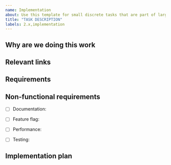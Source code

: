 ```yaml
---
name: Implementation
about: Use this template for small discrete tasks that are part of large issues.
title: "TASK DESCRIPTION"
labels: 2.x,implementation
---
```


<!--
Implementation issues are used to break-up a large piece of work into small, discrete tasks that can
move independently through the build workflow steps. They're typically used to populate a Feature
Initiative. Once created, an implementation issue is usually refined in order to populate and review the
implementation plan and weight.
-->

## Why are we doing this work
<!--
A brief explanation of the why, not the what or how. Assume the reader doesn't know the
background and won't have time to dig-up information from comment threads.
-->


## Relevant links
<!--
Information that the developer might need to refer to when implementing the issue.

- [Design Issue](https://gitlab.com/gitlab-org/gitlab/-/issues/<id>)
  - [Design 1](https://gitlab.com/gitlab-org/gitlab/-/issues/<id>/designs/<image>.png)
  - [Design 2](https://gitlab.com/gitlab-org/gitlab/-/issues/<id>/designs/<image>.png)
- [Similar implementation](https://gitlab.com/gitlab-org/gitlab/-/merge_requests/<id>)
-->

## Requirements


## Non-functional requirements
<!--
Add details for required items and delete others.
-->

- [ ] Documentation:
- [ ] Feature flag:
- [ ] Performance:
- [ ] Testing:


## Implementation plan
<!--
Steps and the parts of the code that will need to get updated. The plan can also
call-out responsibilities for other team members or teams.

e.g.:

- [ ] ~frontend Step 1
  - [ ] `@person` Step 1a
- [ ] ~frontend Step 2

-->
